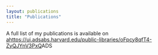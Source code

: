 ```yaml
---
layout: publications
title: "Publications"
---
```


A full list of my publications is available on <ahttps://ui.adsabs.harvard.edu/public-libraries/oFpcy8qfT4-ZyQJYnV3PxQ>ADS</a>